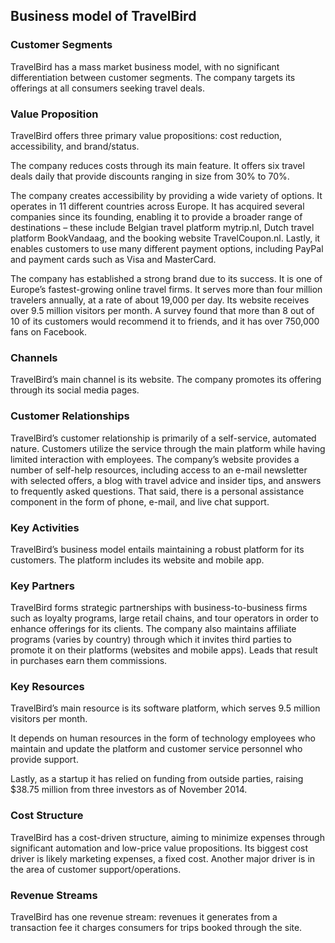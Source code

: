 Business model of TravelBird
----------------------------

 ### Customer Segments

 TravelBird has a mass market business model, with no significant differentiation between customer segments. The company targets its offerings at all consumers seeking travel deals.

 ### Value Proposition

 TravelBird offers three primary value propositions: cost reduction, accessibility, and brand/status.

 The company reduces costs through its main feature. It offers six travel deals daily that provide discounts ranging in size from 30% to 70%.

 The company creates accessibility by providing a wide variety of options. It operates in 11 different countries across Europe. It has acquired several companies since its founding, enabling it to provide a broader range of destinations – these include Belgian travel platform mytrip.nl, Dutch travel platform BookVandaag, and the booking website TravelCoupon.nl. Lastly, it enables customers to use many different payment options, including PayPal and payment cards such as Visa and MasterCard.

 The company has established a strong brand due to its success. It is one of Europe’s fastest-growing online travel firms. It serves more than four million travelers annually, at a rate of about 19,000 per day. Its website receives over 9.5 million visitors per month. A survey found that more than 8 out of 10 of its customers would recommend it to friends, and it has over 750,000 fans on Facebook.

 ### Channels

 TravelBird’s main channel is its website. The company promotes its offering through its social media pages.

 ### Customer Relationships

 TravelBird’s customer relationship is primarily of a self-service, automated nature. Customers utilize the service through the main platform while having limited interaction with employees. The company’s website provides a number of self-help resources, including access to an e-mail newsletter with selected offers, a blog with travel advice and insider tips, and answers to frequently asked questions. That said, there is a personal assistance component in the form of phone, e-mail, and live chat support.

 ### Key Activities

 TravelBird’s business model entails maintaining a robust platform for its customers. The platform includes its website and mobile app.

 ### Key Partners

 TravelBird forms strategic partnerships with business-to-business firms such as loyalty programs, large retail chains, and tour operators in order to enhance offerings for its clients. The company also maintains affiliate programs (varies by country) through which it invites third parties to promote it on their platforms (websites and mobile apps). Leads that result in purchases earn them commissions.

 ### Key Resources

 TravelBird’s main resource is its software platform, which serves 9.5 million visitors per month.

 It depends on human resources in the form of technology employees who maintain and update the platform and customer service personnel who provide support.

 Lastly, as a startup it has relied on funding from outside parties, raising $38.75 million from three investors as of November 2014.

 ### Cost Structure

 TravelBird has a cost-driven structure, aiming to minimize expenses through significant automation and low-price value propositions. Its biggest cost driver is likely marketing expenses, a fixed cost. Another major driver is in the area of customer support/operations.

 ### Revenue Streams

 TravelBird has one revenue stream: revenues it generates from a transaction fee it charges consumers for trips booked through the site.